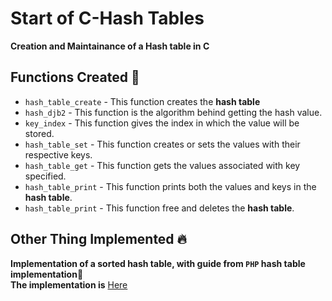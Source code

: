#  Start of C-Hash Tables
**Creation and Maintainance of a Hash table in C** 

## Functions Created 🌟
- `hash_table_create` - This function creates the **hash table**
- `hash_djb2` - This function is the algorithm behind getting the hash value.
- `key_index` - This function gives the index in which the value will be stored.
- `hash_table_set` - This function creates or sets the values with their respective keys.
- `hash_table_get` - This function gets the values associated with key specified.
- `hash_table_print` - This function prints both the values and keys in the **hash table**.
- `hash_table_print` - This function free and deletes the **hash table**.

## Other Thing Implemented 🔥
**Implementation of a sorted hash table, with guide from `PHP` hash table implementation**🌟 <br>
**The implementation is** [Here](https://github.com/tommydebisi/alx-low_level_programming/blob/master/0x1A-hash_tables/100-sorted_hash_table.c)